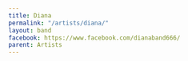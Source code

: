 ```yaml
---
title: Diana
permalink: "/artists/diana/"
layout: band
facebook: https://www.facebook.com/dianaband666/
parent: Artists
---
```


